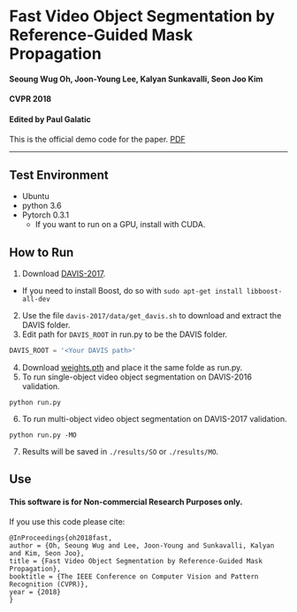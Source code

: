 # Fast Video Object Segmentation by Reference-Guided Mask Propagation
#### Seoung Wug Oh, Joon-Young Lee, Kalyan Sunkavalli, Seon Joo Kim
#### CVPR 2018
#### Edited by Paul Galatic

This is the official demo code for the paper. [PDF](http://openaccess.thecvf.com/content_cvpr_2018/CameraReady/1029.pdf)
___
## Test Environment
- Ubuntu 
- python 3.6
- Pytorch 0.3.1
  + If you want to run on a GPU, install with CUDA.

## How to Run
1) Download [DAVIS-2017](https://davischallenge.org/davis2017/code.html).
  + If you need to install Boost, do so with `sudo apt-get install libboost-all-dev`
2) Use the file `davis-2017/data/get_davis.sh` to download and extract the DAVIS folder.
3) Edit path for `DAVIS_ROOT` in run.py to be the DAVIS folder.
``` python
DAVIS_ROOT = '<Your DAVIS path>'
```
4) Download [weights.pth](https://www.dropbox.com/s/gt0kivrb2hlavi2/weights.pth?dl=0) and place it the same folde as run.py.
5) To run single-object video object segmentation on DAVIS-2016 validation.
``` 
python run.py
```
6) To run multi-object video object segmentation on DAVIS-2017 validation.
``` 
python run.py -MO
```
7) Results will be saved in `./results/SO` or `./results/MO`.


## Use
#### This software is for Non-commercial Research Purposes only.

If you use this code please cite:
```
@InProceedings{oh2018fast,
author = {Oh, Seoung Wug and Lee, Joon-Young and Sunkavalli, Kalyan and Kim, Seon Joo},
title = {Fast Video Object Segmentation by Reference-Guided Mask Propagation},
booktitle = {The IEEE Conference on Computer Vision and Pattern Recognition (CVPR)},
year = {2018}
}
```
